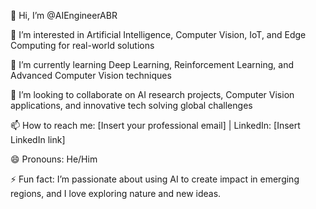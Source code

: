 👋 Hi, I’m @AIEngineerABR

👀 I’m interested in Artificial Intelligence, Computer Vision, IoT, and Edge Computing for real-world solutions

🌱 I’m currently learning Deep Learning, Reinforcement Learning, and Advanced Computer Vision techniques

💞️ I’m looking to collaborate on AI research projects, Computer Vision applications, and innovative tech solving global challenges

📫 How to reach me: [Insert your professional email] | LinkedIn: [Insert LinkedIn link]

😄 Pronouns: He/Him

⚡ Fun fact: I’m passionate about using AI to create impact in emerging regions, and I love exploring nature and new ideas.

<!---
AIEngineerABR/AIEngineerABR is a ✨ special ✨ repository because its `README.md` (this file) appears on your GitHub profile.
You can click the Preview link to take a look at your changes.
--->
